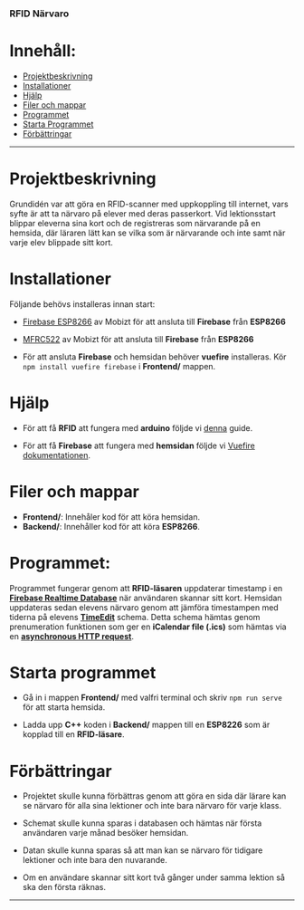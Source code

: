 ### RFID Närvaro

# Innehåll:
  * [Projektbeskrivning](#Projektbeskrivning)
  * [Installationer](#installationer)
  * [Hjälp](#hjälp)
  * [Filer och mappar](#filer-och-mappar)
  * [Programmet](#programmet)
  * [Starta Programmet](#starta-programmet)
  * [Förbättringar](#förbättringar)
---



# Projektbeskrivning
Grundidén var att göra en RFID-scanner med uppkoppling till internet, vars syfte är att ta närvaro på elever med deras passerkort. Vid lektionsstart blippar eleverna sina kort och de registreras som närvarande på en hemsida, där läraren lätt kan se vilka som är närvarande och inte samt när varje elev blippade sitt kort. 


# Installationer
Följande behövs installeras innan start:
  
* [Firebase ESP8266](https://github.com/mobizt/Firebase-ESP8266?utm_source=platformio&utm_medium=piohome) av Mobizt för att ansluta till **Firebase** från **ESP8266**

* [MFRC522](https://github.com/miguelbalboa/rfid?utm_source=platformio&utm_medium=piohome) av Mobizt för att ansluta till **Firebase** från **ESP8266**

* För att ansluta **Firebase** och hemsidan behöver **vuefire** installeras. Kör `npm install vuefire firebase` i **Frontend/** mappen.




# Hjälp
* För att få **RFID** att fungera med **arduino** följde vi [denna](https://lastminuteengineers.com/how-rfid-works-rc522-arduino-tutorial/ "What is RFID? How It Works? Interface RC522 RFID Module with Arduino") guide.

* För att få **Firebase** att fungera med **hemsidan** följde vi [Vuefire dokumentationen](https://vuefire.vuejs.org/vuefire/getting-started.html#installation "What is RFID? How It Works? Interface RC522 RFID Module with Arduino").

# Filer och mappar
* **Frontend/**: Innehåler kod för att köra hemsidan.
* **Backend/**: Innehåller kod för att köra **ESP8266**.


# Programmet:
Programmet fungerar genom att **RFID-läsaren** uppdaterar timestamp i en [**Firebase Realtime Database**](https://firebase.google.com/products/realtime-database?gclid=CjwKCAiA78aNBhAlEiwA7B76p5hw5cjylFw5hevQAQ5zlwed0q_6vzpe9LaTPOGAasoVHiOKVOgRehoCZRQQAvD_BwE&gclsrc=aw.ds) när användaren skannar sitt kort. Hemsidan uppdateras sedan elevens närvaro genom att jämföra timestampen med tiderna på elevens [**TimeEdit**](https://cloud.timeedit.net/abbindustrigymnasium/web/public1/ri1Q7.html) schema. Detta schema hämtas genom prenumeration funktionen som ger en **iCalendar file (.ics)** som hämtas via en [**asynchronous HTTP request**](https://github.com/learnTrack/Q-A/issues/8).


# Starta programmet
* Gå in i mappen **Frontend/** med valfri terminal och skriv `npm run serve` för att starta hemsida.

* Ladda upp **C++** koden i **Backend/** mappen till en **ESP8226** som är kopplad till en **RFID-läsare**.


# Förbättringar
* Projektet skulle kunna förbättras genom att göra en sida där lärare kan se närvaro för alla sina lektioner och inte bara närvaro för varje klass.

* Schemat skulle kunna sparas i databasen och hämtas när första användaren varje månad besöker hemsidan.

* Datan skulle kunna sparas så att man kan se närvaro för tidigare lektioner och inte bara den nuvarande.

* Om en användare skannar sitt kort två gånger under samma lektion så ska den första räknas.

---

